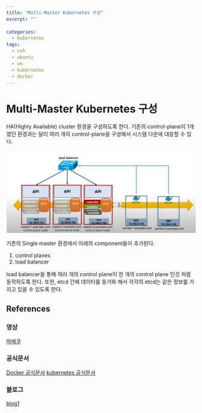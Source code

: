 ```yaml
---
title: "Multi-Master Kubernetes 구성"
excerpt: ""

categories:
  - kubernetes
tags:
  - ssh
  - ubuntu
  - vm
  - kubernetes
  - docker
---
```


# Multi-Master Kubernetes 구성

HA(Highly Available) cluster 환경을 구성하도록 한다. 기존의 control-plane이 1개였던 환경과는 달리 여러 개의 control-plane을 구성해서 시스템 다운에 대응할 수 있다.

![multi_master_structure](/assets/images/kubernetes/multi_master_structure.png)

기존의 Single master 환경에서 아래의 component들이 추가된다.

1. control planes
2. load balancer

load balancer을 통해 여러 개의 control plane이 한 개의 control plane 인것 처럼 동작하도록 한다. 또한, etcd 간에 데이터를 동기화 해서 각각의 etcd는 같은 정보를 가지고 있을 수 있도록 한다.

 

## References

### 영상
[따배쿠](https://www.youtube.com/watch?v=b457Nrk9GKk&list=PLApuRlvrZKohaBHvXAOhUD-RxD0uQ3z0c&index=24)

### 공식문서
[Docker 공식문서](https://docs.docker.com/desktop/install/ubuntu/)
[kubernetes 공식문서](https://kubernetes.io/docs/setup/production-environment/tools/kubeadm/install-kubeadm/)

### 블로그
[blog1](https://gain-yoo.github.io/kubernetes/kubeadm%EC%9C%BC%EB%A1%9C-%ED%81%B4%EB%9F%AC%EC%8A%A4%ED%84%B0-%EC%83%9D%EC%84%B1%ED%95%98%EA%B8%B0-(1)/)










